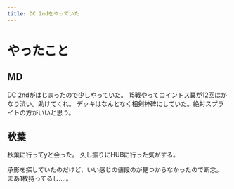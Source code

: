 ```yaml
---
title: DC 2ndをやっていた
---
```


# やったこと

## MD

DC 2ndがはじまったので少しやっていた。
15戦やってコイントス裏が12回はかなり渋い。助けてくれ。
デッキはなんとなく相剣神碑にしていた。絶対スプライトの方がいいと思う。

## 秋葉

秋葉に行ってyと会った。
久し振りにHUBに行った気がする。

承影を探していたのだけど、いい感じの値段のが見つからなかったので断念。
まあ1枚持ってるし‥‥。
